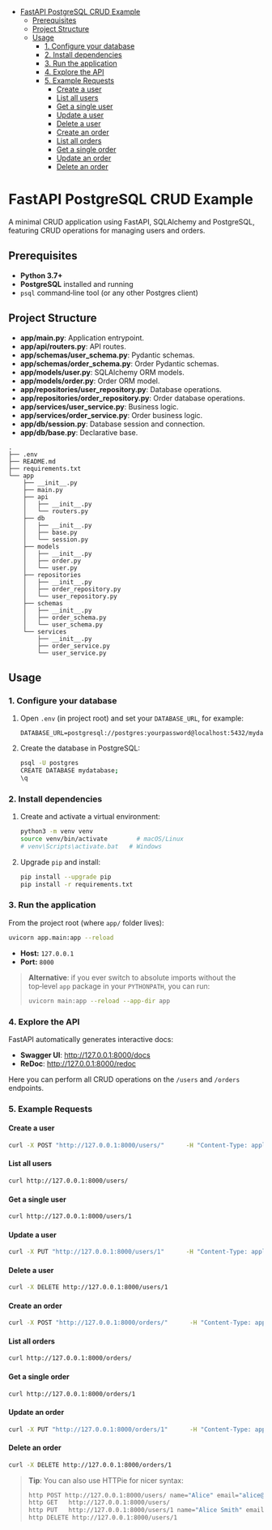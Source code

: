 <!-- TOC -->
* [FastAPI PostgreSQL CRUD Example](#fastapi-postgresql-crud-example)
  * [Prerequisites](#prerequisites)
  * [Project Structure](#project-structure)
  * [Usage](#usage)
    * [1. Configure your database](#1-configure-your-database)
    * [2. Install dependencies](#2-install-dependencies)
    * [3. Run the application](#3-run-the-application)
    * [4. Explore the API](#4-explore-the-api)
    * [5. Example Requests](#5-example-requests)
      * [Create a user](#create-a-user)
      * [List all users](#list-all-users)
      * [Get a single user](#get-a-single-user)
      * [Update a user](#update-a-user)
      * [Delete a user](#delete-a-user)
      * [Create an order](#create-an-order)
      * [List all orders](#list-all-orders)
      * [Get a single order](#get-a-single-order)
      * [Update an order](#update-an-order)
      * [Delete an order](#delete-an-order)
<!-- TOC -->

# FastAPI PostgreSQL CRUD Example

A minimal CRUD application using FastAPI, SQLAlchemy and PostgreSQL, featuring CRUD operations for managing users and orders.

## Prerequisites

- **Python 3.7+**  
- **PostgreSQL** installed and running
- `psql` command‑line tool (or any other Postgres client)

## Project Structure
- **app/main.py**: Application entrypoint.
- **app/api/routers.py**: API routes.
- **app/schemas/user_schema.py**: Pydantic schemas.
- **app/schemas/order_schema.py**: Order Pydantic schemas.
- **app/models/user.py**: SQLAlchemy ORM models.
- **app/models/order.py**: Order ORM model.
- **app/repositories/user_repository.py**: Database operations.
- **app/repositories/order_repository.py**: Order database operations.
- **app/services/user_service.py**: Business logic.
- **app/services/order_service.py**: Order business logic.
- **app/db/session.py**: Database session and connection.
- **app/db/base.py**: Declarative base.

```
.
├── .env
├── README.md
├── requirements.txt
└── app
    ├── __init__.py
    ├── main.py
    ├── api
    │   ├── __init__.py
    │   └── routers.py
    ├── db
    │   ├── __init__.py
    │   ├── base.py
    │   └── session.py
    ├── models
    │   ├── __init__.py
    │   ├── order.py
    │   └── user.py
    ├── repositories
    │   ├── __init__.py
    │   ├── order_repository.py
    │   └── user_repository.py
    ├── schemas
    │   ├── __init__.py
    │   ├── order_schema.py
    │   └── user_schema.py
    └── services
        ├── __init__.py
        ├── order_service.py
        └── user_service.py
```

## Usage

### 1. Configure your database

1. Open `.env` (in project root) and set your `DATABASE_URL`, for example:
   ```dotenv
   DATABASE_URL=postgresql://postgres:yourpassword@localhost:5432/mydatabase
   ```
2. Create the database in PostgreSQL:
   ```bash
   psql -U postgres
   CREATE DATABASE mydatabase;
   \q
   ```

### 2. Install dependencies

1. Create and activate a virtual environment:
   ```bash
   python3 -m venv venv
   source venv/bin/activate        # macOS/Linux
   # venv\Scripts\activate.bat   # Windows
   ```
2. Upgrade `pip` and install:
   ```bash
   pip install --upgrade pip
   pip install -r requirements.txt
   ```

### 3. Run the application

From the project root (where `app/` folder lives):

```bash
uvicorn app.main:app --reload
```

- **Host:** `127.0.0.1`  
- **Port:** `8000`

> **Alternative**: if you ever switch to absolute imports without the top‑level `app` package in your `PYTHONPATH`, you can run:
> ```bash
> uvicorn main:app --reload --app-dir app
> ```

### 4. Explore the API

FastAPI automatically generates interactive docs:

- **Swagger UI**:  http://127.0.0.1:8000/docs
- **ReDoc**:       http://127.0.0.1:8000/redoc

Here you can perform all CRUD operations on the `/users` and `/orders` endpoints.

### 5. Example Requests

#### Create a user

```bash
curl -X POST "http://127.0.0.1:8000/users/"      -H "Content-Type: application/json"      -d '{"name":"Alice","email":"alice@example.com"}'
```

#### List all users

```bash
curl http://127.0.0.1:8000/users/
```

#### Get a single user

```bash
curl http://127.0.0.1:8000/users/1
```

#### Update a user

```bash
curl -X PUT "http://127.0.0.1:8000/users/1"      -H "Content-Type: application/json"      -d '{"name":"Alice Smith","email":"alice.smith@example.com"}'
```

#### Delete a user

```bash
curl -X DELETE http://127.0.0.1:8000/users/1
```

#### Create an order

```bash
curl -X POST "http://127.0.0.1:8000/orders/"      -H "Content-Type: application/json"      -d '{"item":"Book","quantity":1}'
```

#### List all orders

```bash
curl http://127.0.0.1:8000/orders/
```

#### Get a single order

```bash
curl http://127.0.0.1:8000/orders/1
```

#### Update an order

```bash
curl -X PUT "http://127.0.0.1:8000/orders/1"      -H "Content-Type: application/json"      -d '{"item":"Notebook","quantity":2}'
```

#### Delete an order

```bash
curl -X DELETE http://127.0.0.1:8000/orders/1
```

> **Tip**: You can also use HTTPie for nicer syntax:
> ```bash
> http POST http://127.0.0.1:8000/users/ name="Alice" email="alice@example.com"
> http GET   http://127.0.0.1:8000/users/
> http PUT   http://127.0.0.1:8000/users/1 name="Alice Smith" email="alice.smith@example.com"
> http DELETE http://127.0.0.1:8000/users/1
> ```
